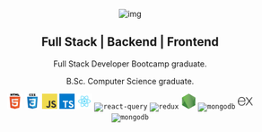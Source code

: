 <p align="center">
  <img height="200" src="https://i.pinimg.com/originals/d3/01/fd/d301fdc8f718cc4e956c6456eb2af1ee.gif" alt="img"/>
  <h2 align="center" > Full Stack | Backend | Frontend </h2>
  <p align="center">
  Full Stack Developer Bootcamp graduate.
  <p align="center">
  B.Sc. Computer Science graduate.
  </p>
  </p>
</p>
 

<p align="center">
<code><img height="27" src="https://raw.githubusercontent.com/github/explore/80688e429a7d4ef2fca1e82350fe8e3517d3494d/topics/html/html.png" alt="html"></code>
<code><img height="27" src="https://raw.githubusercontent.com/github/explore/80688e429a7d4ef2fca1e82350fe8e3517d3494d/topics/css/css.png" alt="css"></code>
<code><img height="27" src="https://raw.githubusercontent.com/github/explore/80688e429a7d4ef2fca1e82350fe8e3517d3494d/topics/javascript/javascript.png" alt="javascript"></code>
<code><img height="27" src="https://raw.githubusercontent.com/github/explore/80688e429a7d4ef2fca1e82350fe8e3517d3494d/topics/typescript/typescript.png" alt="typescript"></code>
<code><img height="27" src="https://raw.githubusercontent.com/github/explore/80688e429a7d4ef2fca1e82350fe8e3517d3494d/topics/react/react.png" alt="react"></code>
<code><img height="27" src="https://images.velog.io/images/woohm402/post/f50d9e7b-910a-4db8-963b-ba19fff6bc78/emblem-light-628080660fddb35787ff6c77e97ca43e.svg" alt="react-query"></code>
<code><img height="27" src="https://raw.githubusercontent.com/reduxjs/redux/master/logo/logo.png" alt="redux"></code>
<code><img height="27" src="https://raw.githubusercontent.com/github/explore/80688e429a7d4ef2fca1e82350fe8e3517d3494d/topics/nodejs/nodejs.png" alt="nodejs"></code>
<code><img height="27" src="https://github.com/mongodb-js/leaf/blob/master/dist/mongodb-leaf_128x128.png?raw=true" alt="mongodb"></code>
<code><img height="27" src="https://raw.githubusercontent.com/devicons/devicon/master/icons/express/express-original.svg" alt="expressjs"></code>
<code><img height="27" src="https://cdn.icon-icons.com/icons2/2389/PNG/512/socket_io_logo_icon_144874.png" alt="mongodb"></code>
</p>
